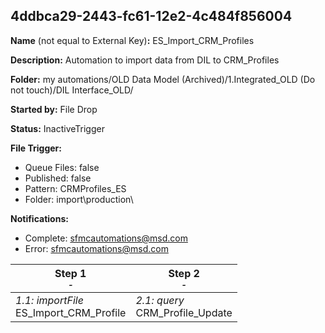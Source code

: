## 4ddbca29-2443-fc61-12e2-4c484f856004

**Name** (not equal to External Key)**:** ES_Import_CRM_Profiles

**Description:** Automation to import data from DIL to CRM_Profiles

**Folder:** my automations/OLD Data Model (Archived)/1.Integrated_OLD (Do not touch)/DIL Interface_OLD/

**Started by:** File Drop

**Status:** InactiveTrigger

**File Trigger:**

* Queue Files: false
* Published: false
* Pattern: CRMProfiles_ES
* Folder:  import\production\

**Notifications:**

* Complete: sfmcautomations@msd.com
* Error: sfmcautomations@msd.com

| Step 1<br>_<small>-</small>_ | Step 2<br>_<small>-</small>_ |
| --- | --- |
| _1.1: importFile_<br>ES_Import_CRM_Profile | _2.1: query_<br>CRM_Profile_Update |
